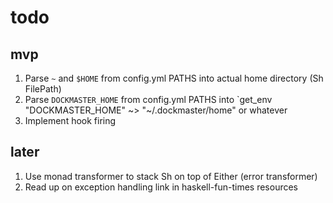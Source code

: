 # todo

## mvp
1. Parse `~` and `$HOME` from config.yml PATHS into actual home directory (Sh FilePath)
2. Parse `DOCKMASTER_HOME` from config.yml PATHS into `get_env "DOCKMASTER_HOME" ~> "~/.dockmaster/home" or whatever
3. Implement hook firing

## later
1. Use monad transformer to stack Sh on top of Either (error transformer)
2. Read up on exception handling link in haskell-fun-times resources
